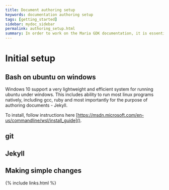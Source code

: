 ```yaml
---
title: Document authoring setup
keywords: documentation authoring setup
tags: [getting_started]
sidebar: mydoc_sidebar
permalink: authoring_setup.html
summary: In order to work on the Maria GDK documentation, it is essential to setup the production environment correctly. This involves git and jekyll setup as well as simple editor setup. 
---
```


# Initial setup

## Bash on ubuntu on windows
Windows 10 support a very lightweight and efficient system for running ubuntu under windows. This includes ability to run most linux programs natively, including gcc, ruby and most importantly for the purpose of authoring documents - Jekyll.

To install, follow instructions here [https://msdn.microsoft.com/en-us/commandline/wsl/install_guide]().

## git


## Jekyll

## Making simple changes

{% include links.html %}